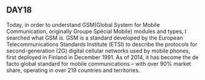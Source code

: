 ## **DAY18**


Today, in order to understand GSM(Global System for Mobile Communication, originally Groupe Spécial Mobile) modules and types, I searched what GSM is. GSM is a standard developed by the European Telecommunications Standards Institute (ETSI) to describe the protocols for second-generation (2G) digital cellular networks used by mobile phones, first deployed in Finland in December 1991. As of 2014, it has become the de facto global standard for mobile communications – with over 90% market share, operating in over 219 countries and territories.
